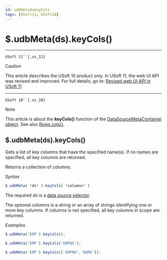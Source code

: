 ```yaml
---
id: udbMetadskeyCols
tags: [USoft11, USoft10]
---
```

# $.udbMeta(ds).keyCols()



----

`USoft 11``{.vs_11}`

> [!CAUTION]
> This article describes the USoft 10 product only.
> In USoft 11, the web UI API was revised and improved. For full details, go to:
> [Revised web UI API in USoft 11](/docs/Web_and_app_UIs/UDB_udb/Revised_web_UI_API_in_USoft_11.md)

----

`USoft 10``{.vs_10}`

> [!NOTE]
> This article is about the **keyCols()** function of the [DataSourceMetaContainer object](/docs/Web_and_app_UIs/UDB_DataSourceMetaContainer).
> See also [Rows.cols()](/docs/Web_and_app_UIs/UDB_Rows/Rowscols.md).

## **$.udbMeta(ds).keyCols()**

Gets a list of key columns that have the specified name(s). If no names are specified, all key columns are returned.

Returns a collection of columns.

*Syntax*

```js
$.udbMeta( *ds* ).keyCols( *columns* )
```

The required *ds* is a [data source selector](/docs/Web_and_app_UIs/UDB_DataSourceMetaContainer/UDB_DataSourceMetaContainer_object.md).

The optional columns is a string or an array of strings identifying one or more key columns. If columns is not specified, all key columns in scope are returned.

*Examples*

```js
$.udbMeta('EMP').keyCols();
```

```js
$.udbMeta('EMP').keyCols('EMPNO');
```

```js
$.udbMeta('EMP').keyCols(['EMPNO','NAME']);
```

 